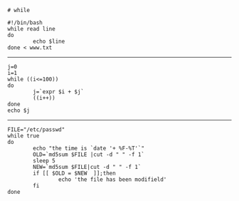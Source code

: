 ﻿    # while
    
    #!/bin/bash
    while read line
    do
            echo $line
    done < www.txt


----------

    j=0
    i=1
    while ((i<=100))
    do
            j=`expr $i + $j`
            ((i++))
    done
    echo $j


----------

    FILE="/etc/passwd"
    while true
    do
            echo "the time is `date '+ %F-%T'`"
            OLD=`md5sum $FILE |cut -d " " -f 1`
            sleep 5
            NEW=`md5sum $FILE|cut -d " " -f 1`
            if [[ $OLD = $NEW  ]];then
                    echo 'the file has been modifield'
            fi
    done


